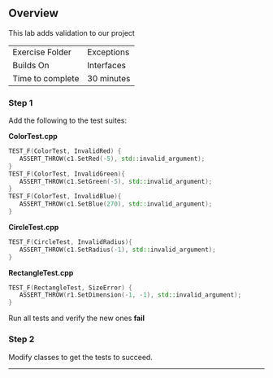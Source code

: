 ## Overview

This lab adds validation to our project

| | |
| --------- | --------------------------- |
| Exercise Folder | Exceptions |
| Builds On | Interfaces |
| Time to complete | 30 minutes 

### Step 1

Add the following to the test suites:

**ColorTest.cpp**
```C++
TEST_F(ColorTest, InvalidRed) {
   ASSERT_THROW(c1.SetRed(-5), std::invalid_argument);
}
TEST_F(ColorTest, InvalidGreen){
   ASSERT_THROW(c1.SetGreen(-5), std::invalid_argument);
}
TEST_F(ColorTest, InvalidBlue){    
   ASSERT_THROW(c1.SetBlue(270), std::invalid_argument);
}
```
**CircleTest.cpp**
```C++
TEST_F(CircleTest, InvalidRadius){
   ASSERT_THROW(c1.SetRadius(-1), std::invalid_argument);
}
```
**RectangleTest.cpp**
```C++
TEST_F(RectangleTest, SizeError) {  
   ASSERT_THROW(r1.SetDimension(-1, -1), std::invalid_argument);
}
```

Run all tests and verify the new ones **fail**

### Step 2

Modify classes to get the tests to succeed.

---
